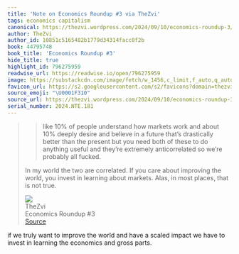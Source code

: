 ```yaml
---
title: 'Note on Economics Roundup #3 via TheZvi'
tags: economics capitalism
canonical: https://thezvi.wordpress.com/2024/09/10/economics-roundup-3/
author: TheZvi
author_id: 10851c5165482b1779d34314facc0f2b
book: 44795748
book_title: 'Economics Roundup #3'
hide_title: true
highlight_id: 796275959
readwise_url: https://readwise.io/open/796275959
image: https://substackcdn.com/image/fetch/w_1456,c_limit,f_auto,q_auto:good,fl_progressive:steep/https%3A%2F%2Fsubstack-post-media.s3.amazonaws.com%2Fpublic%2Fimages%2Fd7662d62-6350-4d21-8352-7bdf4a3f33d5_2446x1150.jpeg
favicon_url: https://s2.googleusercontent.com/s2/favicons?domain=thezvi.wordpress.com
source_emoji: "\U0001F310"
source_url: https://thezvi.wordpress.com/2024/09/10/economics-roundup-3/#:~:text=%3E%20like%2010%25,is%20not%20true.
serial_number: 2024.NTE.181
---
```

> > like 10% of people understand how markets work and about 10% deeply desire and believe in a future that’s drastically better than the present but you need both of these to do anything useful and they’re extremely anticorrelated so we’re probably all fucked.
> 
> In my world the two are correlated. If you care about improving the world, you invest in learning about markets. Alas, in most places, that is not true.
> <div class="quoteback-footer"><div class="quoteback-avatar"><img class="mini-favicon" src="https://s2.googleusercontent.com/s2/favicons?domain=thezvi.wordpress.com"></div><div class="quoteback-metadata"><div class="metadata-inner"><span style="display:none">FROM:</span><div aria-label="TheZvi" class="quoteback-author"> TheZvi</div><div aria-label="Economics Roundup #3" class="quoteback-title"> Economics Roundup #3</div></div></div><div class="quoteback-backlink"><a target="_blank" aria-label="go to the full text of this quotation" rel="noopener" href="https://thezvi.wordpress.com/2024/09/10/economics-roundup-3/#:~:text=%3E%20like%2010%25,is%20not%20true." class="quoteback-arrow"> Source</a></div></div>

if we truly want to improve the world and have a scaled impact we have to invest in learning the economics and gross parts. 